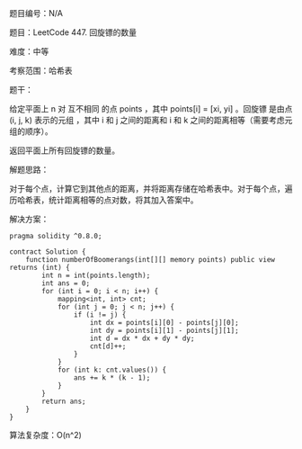题目编号：N/A

题目：LeetCode 447. 回旋镖的数量

难度：中等

考察范围：哈希表

题干：

给定平面上 n 对 互不相同 的点 points ，其中 points[i] = [xi, yi] 。回旋镖 是由点 (i, j, k) 表示的元组 ，其中 i 和 j 之间的距离和 i 和 k 之间的距离相等（需要考虑元组的顺序）。

返回平面上所有回旋镖的数量。

解题思路：

对于每个点，计算它到其他点的距离，并将距离存储在哈希表中。对于每个点，遍历哈希表，统计距离相等的点对数，将其加入答案中。

解决方案：

```solidity
pragma solidity ^0.8.0;

contract Solution {
    function numberOfBoomerangs(int[][] memory points) public view returns (int) {
        int n = int(points.length);
        int ans = 0;
        for (int i = 0; i < n; i++) {
            mapping<int, int> cnt;
            for (int j = 0; j < n; j++) {
                if (i != j) {
                    int dx = points[i][0] - points[j][0];
                    int dy = points[i][1] - points[j][1];
                    int d = dx * dx + dy * dy;
                    cnt[d]++;
                }
            }
            for (int k: cnt.values()) {
                ans += k * (k - 1);
            }
        }
        return ans;
    }
}
```

算法复杂度：O(n^2)